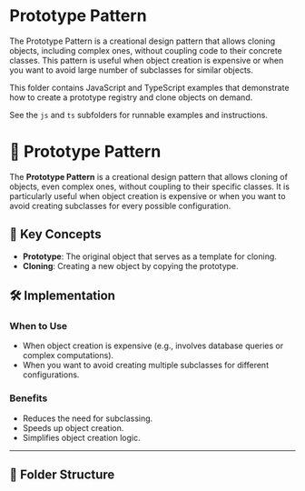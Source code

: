 # Prototype Pattern

The Prototype Pattern is a creational design pattern that allows cloning objects, including complex ones, without coupling code to their concrete classes. This pattern is useful when object creation is expensive or when you want to avoid large number of subclasses for similar objects.

This folder contains JavaScript and TypeScript examples that demonstrate how to create a prototype registry and clone objects on demand.

See the `js` and `ts` subfolders for runnable examples and instructions.
# 🧬 Prototype Pattern

The **Prototype Pattern** is a creational design pattern that allows cloning of objects, even complex ones, without coupling to their specific classes. It is particularly useful when object creation is expensive or when you want to avoid creating subclasses for every possible configuration.

## 📖 Key Concepts

- **Prototype**: The original object that serves as a template for cloning.
- **Cloning**: Creating a new object by copying the prototype.

## 🛠️ Implementation

### When to Use
- When object creation is expensive (e.g., involves database queries or complex computations).
- When you want to avoid creating multiple subclasses for different configurations.

### Benefits
- Reduces the need for subclassing.
- Speeds up object creation.
- Simplifies object creation logic.

---

## 📂 Folder Structure
